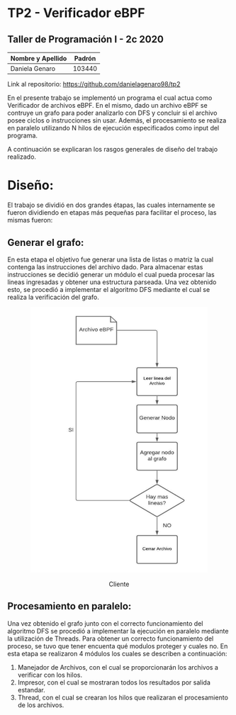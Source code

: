# TP2 - Verificador eBPF
## Taller de Programación I - 2c 2020

| Nombre y Apellido | Padrón | 
| ----------- | ----------- |
| Daniela Genaro | 103440 |

Link al repositorio: https://github.com/danielagenaro98/tp2

En el presente trabajo se implementó un programa el cual actua como Verificador de archivos eBPF. En el mismo, dado un archivo eBPF se contruye un grafo para poder analizarlo con DFS y concluir si el archivo posee ciclos o instrucciones sin usar. Además, el procesamiento se realiza en paralelo utilizando N hilos de ejecución especificados como input del programa.

A continuación se explicaran los rasgos generales de diseño del trabajo realizado.

# Diseño:

El trabajo se dividió en dos grandes étapas, las cuales internamente se fueron dividiendo en etapas más pequeñas para facilitar el proceso, las mismas fueron:

## Generar el grafo:
En esta etapa el objetivo fue generar una lista de listas o matriz la cual contenga las instrucciones del archivo dado. Para almacenar estas instrucciones se decidió generar un módulo el cual pueda procesar las lineas ingresadas y obtener una estructura parseada. 
Una vez obtenido esto, se procedió a implementar el algoritmo DFS mediante el cual se realiza la verificación del grafo.

<p align="center">
 
<img src="Imagenes/Flujo.jpeg" title="Flujo de generación del Grafo" width="400" height="600">
<div align="center">Cliente</div>
 
</p>

## Procesamiento en paralelo:
Una vez obtenido el grafo junto con el correcto funcionamiento del algoritmo DFS se procedió a implementar la ejecución en paralelo mediante la utilización de Threads. Para obtener un correcto funcionamiento del proceso, se tuvo que tener encuenta qué modulos proteger y cuales no. 
En esta etapa se realizaron 4 módulos los cuales se describen a continuación:

1) Manejador de Archivos, con el cual se proporcionarán los archivos a verificar con los hilos.
2) Impresor, con el cual se mostraran todos los resultados por salida estandar.
3) Thread, con el cual se crearan los hilos que realizaran el procesamiento de los archivos.
